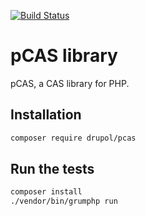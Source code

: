 [![Build Status](https://www.travis-ci.org/drupol/pcas.svg?branch=master)](https://www.travis-ci.org/drupol/pcas)

# pCAS library

pCAS, a CAS library for PHP.

## Installation

```bash
composer require drupol/pcas
```

## Run the tests

```bash
composer install
./vendor/bin/grumphp run
```
